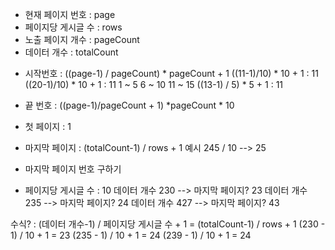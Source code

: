* 현재 페이지 번호      : page
* 페이지당 게시글 수    : rows
* 노출 페이지 개수      : pageCount
* 데이터 개수           : totalCount

- 시작번호              : ((page-1) / pageCount) * pageCount + 1
                         ((11-1)/10) * 10 + 1 : 11
                         ((20-1)/10) * 10 + 1 : 11
                          1 ~ 5
                          6 ~ 10
                          11 ~ 15
                         ((13-1) / 5) * 5 + 1 : 11

- 끝 번호               : ((page-1)/pageCount + 1) *pageCount * 10

- 첫 페이지             : 1
- 마지막 페이지         : (totalCount-1) / rows + 1
                            예시 245 / 10 --> 25


* 마지막 페이지 번호 구하기
- 페이지당 게시글 수    : 10
데이터 개수     230         --> 마지막 페이지? 23
데이터 개수     235         --> 마지막 페이지? 24
데이터 개수     427         --> 마지막 페이지? 43


수식?
: (데이터 개수-1) / 페이지당 게시글 수 + 1
= (totalCount-1) / rows + 1
        (230 - 1) / 10 + 1 = 23
        (235 - 1) / 10 + 1 = 24
        (239 - 1) / 10 + 1 = 24
